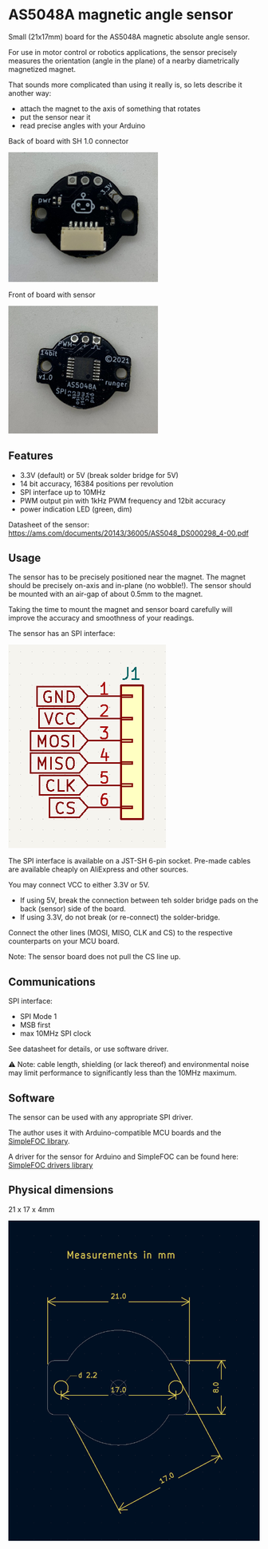 # AS5048A magnetic angle sensor

Small (21x17mm) board for the AS5048A magnetic absolute angle sensor.

For use in motor control or robotics applications, the sensor precisely measures the orientation (angle in the plane) of a nearby diametrically magnetized magnet.

That sounds more complicated than using it really is, so lets describe it another way:
- attach the magnet to the axis of something that rotates
- put the sensor near it
- read precise angles with your Arduino

Back of board with SH 1.0 connector

<img src="./as5048a_back.jpg" width="300" />

Front of board with sensor

<img src="./as5048a_front.jpg" width="300" />


## Features

- 3.3V (default) or 5V (break solder bridge for 5V)
- 14 bit accuracy, 16384 positions per revolution 
- SPI interface up to 10MHz
- PWM output pin with 1kHz PWM frequency and 12bit accuracy
- power indication LED (green, dim)

Datasheet of the sensor: https://ams.com/documents/20143/36005/AS5048_DS000298_4-00.pdf

## Usage

The sensor has to be precisely positioned near the magnet. The magnet should be precisely on-axis and in-plane (no wobble!). The sensor should be mounted with an air-gap of about 0.5mm to the magnet.

Taking the time to mount the magnet and sensor board carefully will improve the accuracy and smoothness of your readings.

The sensor has an SPI interface:

![SPI pinout](./SPI_pinout.png "SPI pinout")

The SPI interface is available on a JST-SH 6-pin socket. Pre-made cables are available cheaply on AliExpress and other sources.

You may connect VCC to either 3.3V or 5V. 

- If using 5V, break the connection between teh solder bridge pads on the back (sensor) side of the board.
- If using 3.3V, do not break (or re-connect) the solder-bridge.

Connect the other lines (MOSI, MISO, CLK and CS) to the respective counterparts on your MCU board.

Note: The sensor board does not pull the CS line up.

## Communications

SPI interface:
- SPI Mode 1
- MSB first
- max 10MHz SPI clock

See datasheet for details, or use software driver.

:warning: Note: cable length, shielding (or lack thereof) and environmental noise may limit performance to significantly less than the 10MHz maximum.

## Software

The sensor can be used with any appropriate SPI driver.

The author uses it with Arduino-compatible MCU boards and the [SimpleFOC library](http://www.simplefoc.com).

A driver for the sensor for Arduino and SimpleFOC can be found here: [SimpleFOC drivers library](https://github.com/simplefoc/Arduino-FOC-drivers/tree/master/src/encoders/as5048a)

## Physical dimensions

21 x 17 x 4mm

![Dimensions](./dimensions.png)